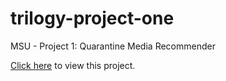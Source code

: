 # trilogy-project-one
MSU - Project 1: Quarantine Media Recommender


[Click here](https://brianrshort.github.io/trilogy-project-one/) to view this project.